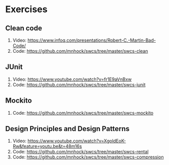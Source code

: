 # Exercises

## Clean code
1. Video: https://www.infoq.com/presentations/Robert-C.-Martin-Bad-Code/
2. Code:  https://github.com/mnhock/swcs/tree/master/swcs-clean

## JUnit
1. Video: https://www.youtube.com/watch?v=fr1E9aVnBxw
2. Code:  https://github.com/mnhock/swcs/tree/master/swcs-junit

## Mockito
1. Code: https://github.com/mnhock/swcs/tree/master/swcs-mockito

## Design Principles and Design Patterns
1. Video: https://www.youtube.com/watch?v=XgoldEoK-Rw&feature=youtu.be&t=48m16s
2. Code:  https://github.com/mnhock/swcs/tree/master/swcs-rental
3. Code:  https://github.com/mnhock/swcs/tree/master/swcs-compression